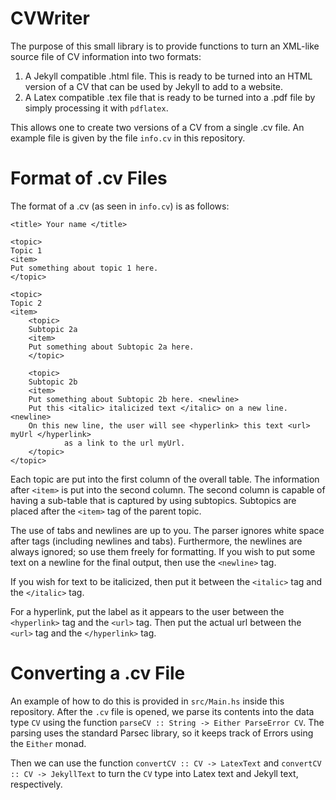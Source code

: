 # CVWriter

The purpose of this small library is to provide functions to turn an XML-like source file of CV information into two formats:
1. A Jekyll compatible .html file. This is ready to be turned into an HTML version of a CV that can be used by Jekyll to add to a website.
2. A Latex compatible .tex file that is ready to be turned into a .pdf file by simply processing it with `pdflatex`.

This allows one to create two versions of a CV from a single .cv file. An example file is given by the file `info.cv` in this repository.

# Format of .cv Files

The format of a .cv (as seen in `info.cv`) is as follows:

```
<title> Your name </title>

<topic>
Topic 1
<item>
Put something about topic 1 here.
</topic>

<topic>
Topic 2
<item>
    <topic> 
    Subtopic 2a
    <item>
    Put something about Subtopic 2a here.
    </topic>

    <topic>
    Subtopic 2b
    <item>
    Put something about Subtopic 2b here. <newline>
    Put this <italic> italicized text </italic> on a new line. <newline>
    On this new line, the user will see <hyperlink> this text <url> myUrl </hyperlink> 
            as a link to the url myUrl.
    </topic>
</topic>
```
Each topic are put into the first column of the overall table. The information after `<item>` is put into
the second column. The second column is capable of having a sub-table that is captured by using subtopics.
Subtopics are placed after the `<item>` tag of the parent topic.

The use of tabs and newlines are up to you. The parser ignores white space after tags (including newlines and tabs). 
Furthermore, the newlines are always ignored; so use them freely for formatting. If you wish to put some text on
a newline for the final output, then use the `<newline>` tag.

If you wish for text to be italicized, then put it between the `<italic>` tag and the `</italic>` tag.

For a hyperlink, put the label as it appears to the user between the `<hyperlink>` tag and the `<url>` tag. Then put the actual url between the `<url>` tag and the `</hyperlink>` tag. 

# Converting a .cv File

An example of how to do this is provided in `src/Main.hs` inside this repository. After the `.cv` file is opened, we parse its contents into the data type `CV` using the function `parseCV :: String -> Either ParseError CV`. The parsing uses the standard Parsec library, so it keeps track of Errors using the `Either` monad.

Then we can use the function `convertCV :: CV -> LatexText` and `convertCV :: CV -> JekyllText` to turn the `CV` type into Latex text and Jekyll text, respectively.



